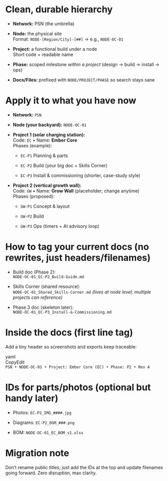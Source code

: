 # **Clean, durable hierarchy**

* **Network:** PSN (the umbrella)

* **Node:** the physical site  
   Format: `NODE-[Region/City]-[##]` → e.g., `NODE-OC-01`

* **Project:** a functional build under a node  
   Short code \+ readable name

* **Phase:** scoped milestone *within a project* (design → build → install → ops)

* **Docs/Files:** prefixed with `NODE/PROJECT/PHASE` so search stays sane

# **Apply it to what you have now**

* **Network:** `PSN`

* **Node (your backyard):** `NODE-OC-01`

* **Project 1 (solar charging station):**  
   Code: `EC` • Name: **Ember Core**  
   Phases (example):

  * `EC-P1` Planning & parts

  * `EC-P2` Build (your big doc \+ Skills Corner)

  * `EC-P3` Install & commissioning (shorter, case-study style)

* **Project 2 (vertical growth wall):**  
   Code: `GW` • Name: **Grow Wall** (placeholder; change anytime)  
   Phases (proposed):

  * `GW-P1` Concept & layout

  * `GW-P2` Build

  * `GW-P3` Ops (timers \+ AI advisory loop)

# **How to tag your current docs (no rewrites, just headers/filenames)**

* Build doc (Phase 2):  
   `NODE-OC-01_EC-P2_Build-Guide.md`

* Skills Corner (shared resource):  
   `NODE-OC-01_Shared_Skills-Corner.md` *(lives at node level; multiple projects can reference)*

* Phase 3 doc (skeleton later):  
   `NODE-OC-01_EC-P3_Install-&-Commissioning.md`

# **Inside the docs (first line tag)**

Add a tiny header so screenshots and exports keep traceable:

yaml  
CopyEdit  
`PSN • NODE-OC-01 • Project: Ember Core (EC) • Phase: P2 • Rev A`

# **IDs for parts/photos (optional but handy later)**

* Photos: `EC-P2_IMG_####.jpg`

* Diagrams: `EC-P2_DGM_###.png`

* BOM: `NODE-OC-01_EC_BOM_v1.xlsx`

# **Migration note**

Don’t rename public titles; just add the IDs at the top and update filenames going forward. Zero disruption, max clarity.


